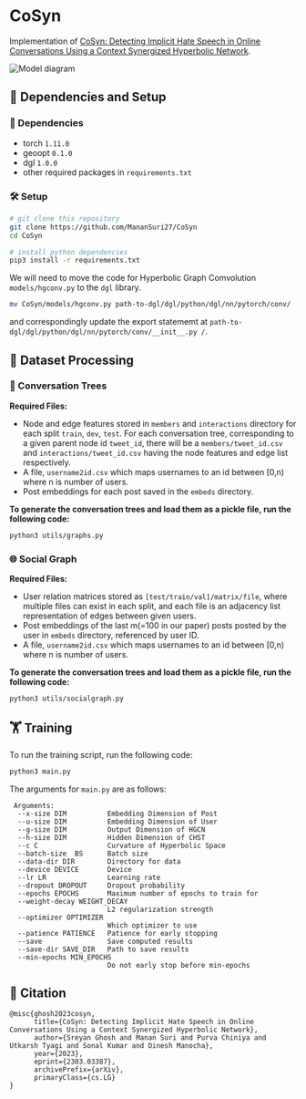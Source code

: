 # CoSyn
Implementation of [CoSyn: Detecting Implicit Hate Speech in Online Conversations Using a Context Synergized Hyperbolic Network](https://arxiv.org/abs/2303.03387).

![Model diagram](https://cdn.discordapp.com/attachments/1084345327399731342/1087834553160319106/cosyn.png)

## 🧱 Dependencies and Setup
### 🧰 Dependencies
- torch `1.11.0`
- geoopt `0.1.0` 
- dgl `1.0.0` 
- other required packages in `requirements.txt`

### 🛠️ Setup
```bash
# git clone this repository
git clone https://github.com/MananSuri27/CoSyn
cd CoSyn

# install python dependencies
pip3 install -r requirements.txt
```
We will need to move the code for Hyperbolic Graph Comvolution `models/hgconv.py` to the `dgl` library.
```bash
mv CoSyn/models/hgconv.py path-to-dgl/dgl/python/dgl/nn/pytorch/conv/
```
and correspondingly update the export statememt at `path-to-dgl/dgl/python/dgl/nn/pytorch/conv/__init__.py /`.


## 🔌 Dataset Processing
### 💬 Conversation Trees
**Required Files:**
- Node and edge features stored in `members` and `interactions` directory for each split `train`, `dev`, `test`. For each conversation tree, corresponding to a given parent node id `tweet_id`, there will be a `members/tweet_id.csv` and `interactions/tweet_id.csv` having the node features and edge list respectively.
- A file, `username2id.csv` which maps usernames to an id between [0,n) where n is number of users.
- Post embeddings for each post saved in the `embeds` directory.

**To generate the conversation trees and load them as a pickle file, run the following code:**
```bash
python3 utils/graphs.py
```

### 🌐 Social Graph

**Required Files:**
- User relation matrices stored as `[test/train/val]/matrix/file`, where multiple files can exist in each split, and each file is an adjacency list representation of edges between given users.
- Post embeddings of the last m(=100 in our paper) posts posted by the user in `embeds` directory, referenced by user ID.
- A file, `username2id.csv` which maps usernames to an id between [0,n) where n is number of users.

**To generate the conversation trees and load them as a pickle file, run the following code:**
```bash
python3 utils/socialgraph.py
```

## 🏋️ Training
To run the training script, run the following code:
```bash
python3 main.py
```

The arguments for `main.py` are as follows:   
```
 Arguments:  
  --x-size DIM          Embedding Dimension of Post
  --u-size DIM          Embedding Dimension of User 
  --g-size DIM          Output Dimension of HGCN
  --h-size DIM          Hidden Dimension of CHST
  --c C                 Curvature of Hyperbolic Space
  --batch-size  BS      Batch size
  --data-dir DIR        Directory for data
  --device DEVICE       Device
  --lr LR               Learning rate
  --dropout DROPOUT     Dropout probability
  --epochs EPOCHS       Maximum number of epochs to train for
  --weight-decay WEIGHT_DECAY
                        L2 regularization strength
  --optimizer OPTIMIZER
                        Which optimizer to use
  --patience PATIENCE   Patience for early stopping
  --save                Save computed results
  --save-dir SAVE_DIR   Path to save results
  --min-epochs MIN_EPOCHS
                        Do not early stop before min-epochs
```

## 📑 Citation
```
@misc{ghosh2023cosyn,
      title={CoSyn: Detecting Implicit Hate Speech in Online Conversations Using a Context Synergized Hyperbolic Network}, 
      author={Sreyan Ghosh and Manan Suri and Purva Chiniya and Utkarsh Tyagi and Sonal Kumar and Dinesh Manocha},
      year={2023},
      eprint={2303.03387},
      archivePrefix={arXiv},
      primaryClass={cs.LG}
}
```

